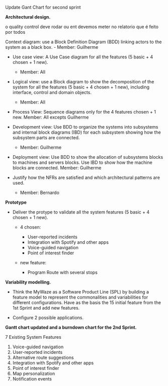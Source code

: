 Update Gant Chart for second sprint

**Architectural design.**

o quality control deve rodar ou ent devemos meter no relatorio que é feito por todos

 Context diagram: use a Block Definition Diagram (BDD) linking actors to the system as a black box.
    - Member: Guilherme

- Use case view: A Use Case diagram for all the features (5 basic + 4 chosen + 1 new). 
    - Member: All

-  Logical view: use a Block diagram to show the decomposition of the system for all the features (5 basic + 4 chosen + 1 new), including interface, control and domain objects. 
    - Member: All

-  Process View: Sequence diagrams only for the 4 features chosen + 1 new.
    Member: All excepts Guilherme

-  Development view: Use BDD to organize the systems into subsystems and internal block diagrams (IBD) for each subsystem showing how the subsystem parts are connected.  
    - Member: Guilherme

-  Deployment view: Use BDD to show the allocation of subsystems blocks  to machines and servers blocks. Use IBD to show how the machine blocks are connected. 
    Member: Guilherme

-  Justify how the NFRs are satisfied and which architectural patterns are used.
    - Member: Bernardo

**Prototype**
- Deliver the protype to validate all the system features (5 basic + 4 chosen + 1 new).
    - 4 chosen:
        -  User-reported incidents
        - Integration with Spotify and other apps
        - Voice-guided navigation
        - Point of interest finder
    
    - new feature:
        - Program Route with several stops

    

**Variability modelling.**
- Think the MyWaze as a Software Product Line (SPL) by building a feature model to represent the commonalities and variabilities for different  configurations. 
Have as the basis the 15 initial feature from the 1st Sprint and add new features. 

- Configure 2 possible applications. 

**Gantt chart updated and a burndown chart for the 2nd Sprint.** 


7 Existing System Features 
1. Voice-guided navigation 
2. User-reported incidents 
3. Alternative route suggestions 
4. Integration with Spotify and other apps 
5. Point of interest finder 
6. Map personalization 
7. Notification events 